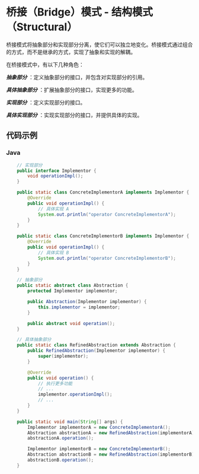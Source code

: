 # 桥接（Bridge）模式 - 结构模式（Structural）

桥接模式将抽象部分和实现部分分离，使它们可以独立地变化。桥接模式通过组合的方式，而不是继承的方式，实现了抽象和实现的解耦。

在桥接模式中，有以下几种角色：

***抽象部分*** ：定义抽象部分的接口，并包含对实现部分的引用。

***具体抽象部分*** ：扩展抽象部分的接口，实现更多的功能。

***实现部分*** ：定义实现部分的接口。

***具体实现部分*** ：实现实现部分的接口，并提供具体的实现。

## 代码示例

### Java

```java
    // 实现部分
    public interface Implementor {
        void operationImpl();
    }

    public static class ConcreteImplementorA implements Implementor {
        @Override
        public void operationImpl() {
            // 具体实现 A
            System.out.println("operator ConcreteImplementorA");
        }
    }

    public static class ConcreteImplementorB implements Implementor {
        @Override
        public void operationImpl() {
            // 具体实现 B
            System.out.println("operator ConcreteImplementorB");
        }
    }

    // 抽象部分
    public static abstract class Abstraction {
        protected Implementor implementor;

        public Abstraction(Implementor implementor) {
            this.implementor = implementor;
        }

        public abstract void operation();
    }

    // 具体抽象部分
    public static class RefinedAbstraction extends Abstraction {
        public RefinedAbstraction(Implementor implementor) {
            super(implementor);
        }

        @Override
        public void operation() {
            // 执行更多功能
            // ...
            implementor.operationImpl();
            // ...
        }
    }

    public static void main(String[] args) {
        Implementor implementorA = new ConcreteImplementorA();
        Abstraction abstractionA = new RefinedAbstraction(implementorA);
        abstractionA.operation();

        Implementor implementorB = new ConcreteImplementorB();
        Abstraction abstractionB = new RefinedAbstraction(implementorB);
        abstractionB.operation();
    }
```
